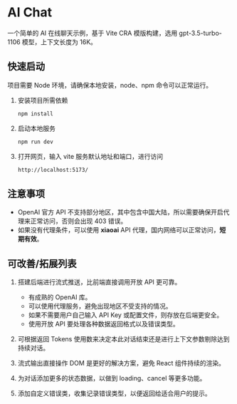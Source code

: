 # AI Chat

一个简单的 AI 在线聊天示例，基于 Vite CRA 模版构建，选用 gpt-3.5-turbo-1106 模型，上下文长度为 16K。

## 快速启动

项目需要 Node 环境，请确保本地安装，node、npm 命令可以正常运行。

1. 安装项目所需依赖

   ```sh
   npm install
   ```

2. 启动本地服务

   ```sh
   npm run dev
   ```

3. 打开网页，输入 vite 服务默认地址和端口，进行访问
   ```sh
   http://localhost:5173/
   ```

## 注意事项

- OpenAI 官方 API 不支持部分地区，其中包含中国大陆，所以需要确保开启代理来正常访问，否则会出现 403 错误。
- 如果没有代理条件，可以使用 **xiaoai** API 代理，国内网络可以正常访问，**短期有效**。

## 可改善/拓展列表

1. 搭建后端进行流式推送，比前端直接调用开放 API 更可靠。

   - 有成熟的 OpenAI 库。
   - 可以使用代理服务，避免出现地区不受支持的情况。
   - 如果不需要用户自己输入 API Key 或配置文件，则存放在后端更安全。
   - 使用开放 API 要处理各种数据返回格式以及错误类型。

2. 可根据返回 Tokens 使用数来决定本此对话结束还是进行上下文参数剔除达到持续对话。

3. 流式输出直接操作 DOM 是更好的解决方案，避免 React 组件持续的渲染。

4. 为对话添加更多的状态数据，以做到 loading、cancel 等更多功能。

5. 添加自定义错误类，收集记录错误类型，以便返回给适合用户的提示。

```

```
